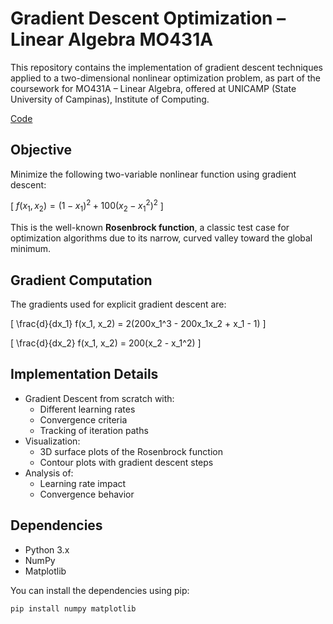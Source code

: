 # Gradient Descent Optimization – Linear Algebra MO431A

This repository contains the implementation of gradient descent techniques applied to a two-dimensional nonlinear optimization problem, as part of the coursework for MO431A – Linear Algebra, offered at UNICAMP (State University of Campinas), Institute of Computing.

[Code](MO431A-Tarefa2.ipynb)

## Objective

Minimize the following two-variable nonlinear function using gradient descent:

\[
$f(x_1, x_2) = (1 - x_1)^2 + 100(x_2 - x_1^2)^2$
\]

This is the well-known **Rosenbrock function**, a classic test case for optimization algorithms due to its narrow, curved valley toward the global minimum.

## Gradient Computation

The gradients used for explicit gradient descent are:

\[
\frac{d}{dx_1} f(x_1, x_2) = 2(200x_1^3 - 200x_1x_2 + x_1 - 1)
\]

\[
\frac{d}{dx_2} f(x_1, x_2) = 200(x_2 - x_1^2)
\]

## Implementation Details

- Gradient Descent from scratch with:
  - Different learning rates
  - Convergence criteria
  - Tracking of iteration paths
- Visualization:
  - 3D surface plots of the Rosenbrock function
  - Contour plots with gradient descent steps
- Analysis of:
  - Learning rate impact
  - Convergence behavior

## Dependencies

- Python 3.x
- NumPy
- Matplotlib

You can install the dependencies using pip:

```bash
pip install numpy matplotlib
